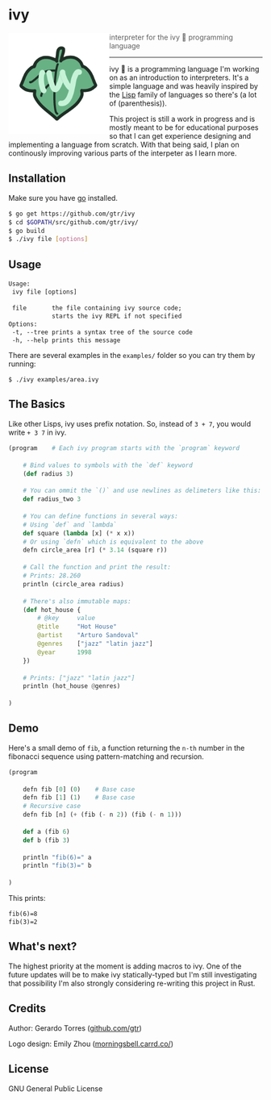 # ivy

<img align="left" width="200" height="200" src="img/ivy.png">

> interpreter for the ivy :herb: programming language

---
ivy :herb: is a programming language I'm working on as an introduction to interpreters. It's a simple language and was heavily inspired by the [Lisp](https://en.wikipedia.org/wiki/Lisp_(programming_language)) family of languages so there's (a lot of (parenthesis)).

This project is still a work in progress and is mostly meant to be for educational purposes so that I can get experience designing and implementing a language from scratch. With that being said, I plan on continously improving various parts of the interpeter as I learn more.

## Installation
Make sure you have [go](https://golang.org/) installed.

```bash
$ go get https://github.com/gtr/ivy
$ cd $GOPATH/src/github.com/gtr/ivy/
$ go build
$ ./ivy file [options]
```
## Usage
```
Usage:
 ivy file [options]

 file       the file containing ivy source code;
            starts the ivy REPL if not specified
Options:
 -t, --tree	prints a syntax tree of the source code
 -h, --help	prints this message
```

There are several examples in the `examples/` folder so you can try them by running:
```
$ ./ivy examples/area.ivy
```

## The Basics

Like other Lisps, ivy uses prefix notation. So, instead of `3 + 7`, you would write `+ 3 7` in ivy.

```python
(program    # Each ivy program starts with the `program` keyword

    # Bind values to symbols with the `def` keyword
    (def radius 3)

    # You can ommit the `()` and use newlines as delimeters like this:
    def radius_two 3

    # You can define functions in several ways:
    # Using `def` and `lambda`
    def square (lambda [x] (* x x))
    # Or using `defn` which is equivalent to the above
    defn circle_area [r] (* 3.14 (square r))

    # Call the function and print the result:
    # Prints: 28.260
    println (circle_area radius)

    # There's also immutable maps:
    (def hot_house { 
        # @key     value
        @title     "Hot House"
        @artist    "Arturo Sandoval"
        @genres    ["jazz" "latin jazz"]
        @year      1998
    })

    # Prints: ["jazz" "latin jazz"]
    println (hot_house @genres) 

)
```

## Demo

Here's a small demo of `fib`, a function returning the `n-th` number in the fibonacci sequence using pattern-matching and recursion.

```python
(program

    defn fib [0] (0)    # Base case
    defn fib [1] (1)    # Base case
    # Recursive case
    defn fib [n] (+ (fib (- n 2)) (fib (- n 1)))

    def a (fib 6)
    def b (fib 3)

    println "fib(6)=" a
    println "fib(3)=" b

)
```

This prints:
```
fib(6)=8
fib(3)=2
```

## What's next?

The highest priority at the moment is adding macros to ivy. One of the future updates will be to make ivy statically-typed but I'm still investigating that possibility I'm also strongly considering re-writing this project in Rust.

## Credits

Author: Gerardo Torres ([github.com/gtr](https://github.com/gtr))

Logo design: Emily Zhou ([morningsbell.carrd.co/](https://morningsbell.carrd.co/))

## License

GNU General Public License